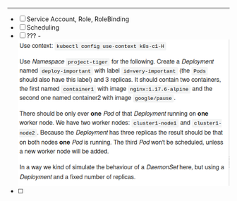 ***

- [ ] Service Account, Role, RoleBinding
- [ ] Scheduling
- [ ] ??? -![](Pasted%20image%2020231204162152.png)
- [ ] 